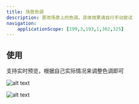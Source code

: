 ```yaml
---
title: 场景色调
description: 更改场景上的色调，具体效果请自行手动尝试
navigation:
    applicationScope: [199,3,193,1,302,325]
---
```


## 使用

支持实时预览，根据自己实际情况来调整色调即可

![alt text](https://cdn.gcw.wiki.wiki/gcw/image/zh_hans/commands/scene/tintscene/1.gif)

![alt text](https://cdn.gcw.wiki.wiki/gcw/image/zh_hans/commands/scene/tintscene/image-1.png)
